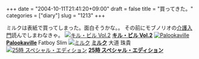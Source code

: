 +++
date = "2004-10-11T21:41:20+09:00"
draft = false
title = "買ってきた。"
categories = ["diary"]
slug = "1213"
+++

ミルクは表紙で買ってしまった。面白そうかな。。
その前にモブノリオの<a href="http://booklog.jp/asin/4163234608" target="_blank">介護入門</a>読んでしまわなきゃ。
<a href="http://www.amazon.co.jp/exec/obidos/ASIN/B0000YTR5A/ieiriblog-22?dev-t=DVZ02IW2V71DT%26camp=2025%26link_code=xm2" target="_blank"><img border="0" src="http://images-jp.amazon.com/images/P/B0000YTR5A.09.MZZZZZZZ.jpg" alt="キル・ビル Vol.2" /></a>
<a href="http://www.amazon.co.jp/exec/obidos/ASIN/B0000YTR5A/ieiriblog-22?dev-t=DVZ02IW2V71DT%26camp=2025%26link_code=xm2" target="_blank"><strong>キル・ビル Vol.2</strong></a>
<a href="http://www.amazon.co.jp/exec/obidos/ASIN/B0002W4USY/ieiriblog-22?dev-t=DVZ02IW2V71DT%26camp=2025%26link_code=xm2" target="_blank"><img border="0" src="http://images-jp.amazon.com/images/P/B0002W4USY.09.MZZZZZZZ.jpg" alt="Palookaville" /></a>
<a href="http://www.amazon.co.jp/exec/obidos/ASIN/B0002W4USY/ieiriblog-22?dev-t=DVZ02IW2V71DT%26camp=2025%26link_code=xm2" target="_blank"><strong>Palookaville</strong></a>
Fatboy Slim
<a href="http://www.amazon.co.jp/exec/obidos/ASIN/4120035689/ieiriblog-22?dev-t=DVZ02IW2V71DT%26camp=2025%26link_code=xm2" target="_blank"><img border="0" src="http://images-jp.amazon.com/images/P/4120035689.09.MZZZZZZZ.jpg" alt="ミルク" /></a>
<a href="http://www.amazon.co.jp/exec/obidos/ASIN/4120035689/ieiriblog-22?dev-t=DVZ02IW2V71DT%26camp=2025%26link_code=xm2" target="_blank"><strong>ミルク</strong></a>
大道 珠貴
<a href="http://www.amazon.co.jp/exec/obidos/ASIN/B00014N7N2/ieiriblog-22?dev-t=DVZ02IW2V71DT%26camp=2025%26link_code=xm2" target="_blank"><img border="0" src="http://images-jp.amazon.com/images/P/B00014N7N2.09.MZZZZZZZ.jpg" alt="25時 スペシャル・エディション" /></a>
<a href="http://www.amazon.co.jp/exec/obidos/ASIN/B00014N7N2/ieiriblog-22?dev-t=DVZ02IW2V71DT%26camp=2025%26link_code=xm2" target="_blank"><strong>25時 スペシャル・エディション</strong></a>
